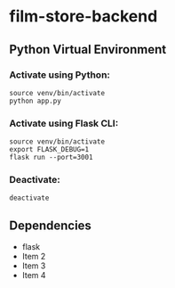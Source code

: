 # film-store-backend

## Python Virtual Environment

### Activate using Python:
``` 
source venv/bin/activate
python app.py
```
### Activate using Flask CLI:
``` 
source venv/bin/activate
export FLASK_DEBUG=1 
flask run --port=3001  
```
### Deactivate:
```
deactivate 
```
## Dependencies
* flask
* Item 2
* Item 3
* Item 4